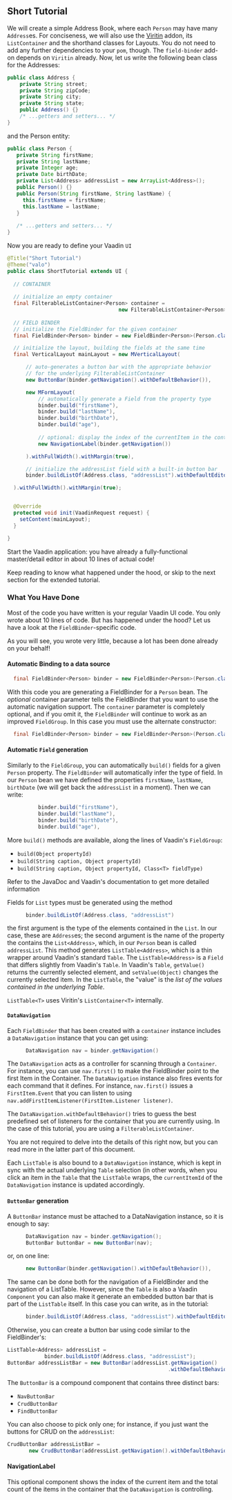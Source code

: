 
## Short Tutorial
We will create a simple Address Book, where each `Person` may have many `Address`es. 
For conciseness, we will also use the [Viritin](https://github.com/viritin/viritin) addon, its `ListContainer` and the shorthand classes for Layouts. You do not need to add any further dependencies to your `pom`, though. The `field-binder` add-on depends on `Viritin` already. Now, let us write the following bean class for the Addresses:

```java
public class Address {
    private String street;
    private String zipCode;
    private String city;
    private String state;
    public Address() {}
    /* ...getters and setters... */
}
```

and the Person entity:

```java
public class Person {
   private String firstName;
   private String lastName; 
   private Integer age;
   private Date birthDate;
   private List<Address> addressList = new ArrayList<Address>();
   public Person() {}
   public Person(String firstName, String lastName) {
     this.firstName = firstName;
     this.lastName = lastName;
   }
   
   /* ...getters and setters... */
}
```

Now you are ready to define your Vaadin `UI`

```java
@Title("Short Tutorial")
@Theme("valo")
public class ShortTutorial extends UI {
  
  // CONTAINER
  
  // initialize an empty container
  final FilterableListContainer<Person> container = 
                                    new FilterableListContainer<Person>(Person.class);
  
  // FIELD BINDER 
  // initialize the FieldBinder for the given container
  final FieldBinder<Person> binder = new FieldBinder<Person>(Person.class, container);

  // initialize the layout, building the fields at the same time
  final VerticalLayout mainLayout = new MVerticalLayout(

      // auto-generates a button bar with the appropriate behavior
      // for the underlying FilterableListContainer
      new ButtonBar(binder.getNavigation().withDefaultBehavior()),

      new MFormLayout(
          // automatically generate a Field from the property type
          binder.build("firstName"),
          binder.build("lastName"),
          binder.build("birthDate"),
          binder.build("age"),
          
          // optional: display the index of the currentItem in the container
          new NavigationLabel(binder.getNavigation()) 

      ).withFullWidth().withMargin(true),

      // initialize the addressList field with a built-in button bar
      binder.buildListOf(Address.class, "addressList").withDefaultEditorBar()

  ).withFullWidth().withMargin(true);


  @Override
  protected void init(VaadinRequest request) {
    setContent(mainLayout);
  }

}
```

Start the Vaadin application: you have already a fully-functional master/detail editor in about 10 lines of actual code! 

Keep reading to know what happened under the hood, or skip to the next section for the extended tutorial.

### What You Have Done

Most of the code you have written is your regular Vaadin UI code. You only wrote about 10 lines of code. But has happened under the hood?  Let us have a look at the `FieldBinder`-specific code.

As you will see, you wrote very little, because a lot has been done already on your behalf!


#### Automatic Binding to a data source 

```java
  final FieldBinder<Person> binder = new FieldBinder<Person>(Person.class, container);
```

With this code you are generating a FieldBinder for a `Person` bean. The *optional* container parameter tells the FieldBinder that you want to use the automatic navigation support. The `container` parameter is completely optional, and if you omit it, the `FieldBinder` will continue to work as an improved `FieldGroup`. In this case you must use the alternate constructor:

```java
  final FieldBinder<Person> binder = new FieldBinder<Person>(Person.class);
```

#### Automatic `Field` generation

Similarly to the `FieldGroup`, you can automatically `build()` fields for a given `Person` property. The `FieldBinder` will automatically infer the type of field. In our `Person` bean we have defined the properties `firstName`, `lastName`, `birthDate` (we will get back the `addressList` in a moment). Then we can write:

```java
          binder.build("firstName"),
          binder.build("lastName"),
          binder.build("birthDate"),
          binder.build("age"),       
```

More `build()` methods are available, along the lines of Vaadin's `FieldGroup`:

  * `build(Object propertyId)`
  * `build(String caption, Object propertyId)`
  * `build(String caption, Object propertyId, Class<T> fieldType)`

Refer to the JavaDoc and Vaadin's documentation to get more detailed information


Fields for `List` types must be generated using the method

```java
      binder.buildListOf(Address.class, "addressList")
```

the first argument is the type of the elements contained in the `List`. In our case, these are `Address`es; the second argument is the name of the property the contains the `List<Address>`, which, in our `Person` bean is called `addressList`. This method generates  `ListTable<Address>`, which is a thin wrapper around Vaadin's standard `Table`. The `ListTable<Address>` is a `Field` that differs slightly from Vaadin's `Table`. In  Vaadin's `Table`, `getValue()` returns the currently selected element, and `setValue(Object)` changes the currently selected item. In the `ListTable`, the  "value" is the *list of the values contained in the underlying Table*.

`ListTable<T>` uses Viritin's `ListContainer<T>` internally.


#### `DataNavigation` #####

Each `FieldBinder` that has been created with a `container` instance includes a `DataNavigation` instance that you can get using:

```java
      DataNavigation nav = binder.getNavigation()
```

The `DataNavigation` acts as a controller for scanning through a `Container`. For instance, you can use `nav.first()` to make the FieldBinder point to the first Item in the Container. The `DataNavigation` instance also fires events for each command that it defines. For instance, `nav.first()` issues a `FirstItem.Event` that you can listen to using `nav.addFirstItemListener(FirstItem.Listener listener)`. 

The `DataNavigation.withDefaultBehavior()` tries to guess the best predefined set of listeners for the container that you are currently using. In the case of this tutorial, you are using a `FilterableListContainer`. 

You are not required to delve into the details of this right now, but you can read more in the latter part of this document.

Each `ListTable` is also bound to a `DataNavigation` instance, which is kept in sync with the actual underlying `Table` selection (in other words, when you click an item in the `Table` that the `ListTable` wraps, the `currentItemId` of the `DataNavigation` instance is updated accordingly.



#### `ButtonBar` generation 

A `ButtonBar` instance must be attached to a DataNavigation instance, so it is enough to say:

```java
      DataNavigation nav = binder.getNavigation();
      ButtonBar buttonBar = new ButtonBar(nav);
```

or, on one line:

```java
      new ButtonBar(binder.getNavigation().withDefaultBehavior()),
```

The same can be done both for the navigation of a FieldBinder and the navigation of a ListTable. However, since the `Table` is also a Vaadin `Component` you can also make it generate an embedded button bar that is part of the `ListTable` itself. In this case you can write, as in the tutorial:

```java
      binder.buildListOf(Address.class, "addressList").withDefaultEditorBar()
```

Otherwise, you can create a button bar using code similar to the FieldBinder's:

 
```java
ListTable<Address> addressList = 
            binder.buildListOf(Address.class, "addressList");
ButtonBar addressListBar = new ButtonBar(addressList.getNavigation()
                                                    .withDefaultBehavior()),
```


The `ButtonBar` is a compound component that contains three distinct bars:

* `NavButtonBar`
* `CrudButtonBar`
* `FindButtonBar`

You can also choose to pick only one; for instance, if you just want the buttons for CRUD on the `addressList`:

```java
CrudButtonBar addressListBar = 
       new CrudButtonBar(addressList.getNavigation().withDefaultBehavior()),
```

#### NavigationLabel

This optional component shows the index of the current item and the total count of the items in the container that the `DataNavigation` is controlling.
